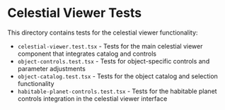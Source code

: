 # Celestial Viewer Tests

This directory contains tests for the celestial viewer functionality:

- `celestial-viewer.test.tsx` - Tests for the main celestial viewer component that integrates catalog and controls
- `object-controls.test.tsx` - Tests for object-specific controls and parameter adjustments
- `object-catalog.test.tsx` - Tests for the object catalog and selection functionality
- `habitable-planet-controls.test.tsx` - Tests for the habitable planet controls integration in the celestial viewer interface 